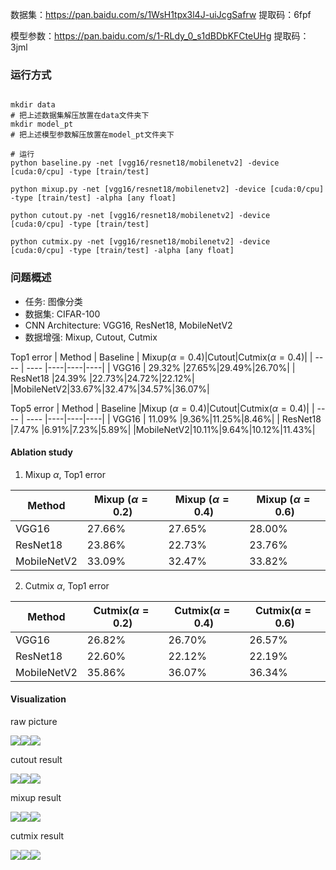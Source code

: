 数据集：https://pan.baidu.com/s/1WsH1tpx3l4J-uiJcgSafrw 提取码：6fpf

模型参数：https://pan.baidu.com/s/1-RLdy_0_s1dBDbKFCteUHg 提取码：3jml


### 运行方式



```shell

mkdir data
# 把上述数据集解压放置在data文件夹下
mkdir model_pt
# 把上述模型参数解压放置在model_pt文件夹下

# 运行
python baseline.py -net [vgg16/resnet18/mobilenetv2] -device [cuda:0/cpu] -type [train/test]

python mixup.py -net [vgg16/resnet18/mobilenetv2] -device [cuda:0/cpu] -type [train/test] -alpha [any float]

python cutout.py -net [vgg16/resnet18/mobilenetv2] -device [cuda:0/cpu] -type [train/test]

python cutmix.py -net [vgg16/resnet18/mobilenetv2] -device [cuda:0/cpu] -type [train/test] -alpha [any float]
```


### 问题概述
- 任务: 图像分类
- 数据集: CIFAR-100
- CNN Architecture: VGG16, ResNet18, MobileNetV2
- 数据增强: Mixup, Cutout, Cutmix

Top1 error
|  Method  | Baseline  | Mixup($\alpha=0.4$)|Cutout|Cutmix($\alpha=0.4$)|
|  ----  | ----  |----|----|----|
| VGG16  | 29.32% |27.65%|29.49%|26.70%|
| ResNet18  |24.39% |22.73%|24.72%|22.12%|
|MobileNetV2|33.67%|32.47%|34.57%|36.07%|

Top5 error
|  Method  | Baseline  |Mixup ($\alpha=0.4$)|Cutout|Cutmix($\alpha=0.4$)|
|  ----  | ----  |----|----|----|
| VGG16  | 11.09% |9.36%|11.25%|8.46%|
| ResNet18  |7.47% |6.91%|7.23%|5.89%|
|MobileNetV2|10.11%|9.64%|10.12%|11.43%|

#### Ablation study

1. Mixup $\alpha$, Top1 error

|  Method  | Mixup ($\alpha=0.2$) |Mixup ($\alpha=0.4$)|Mixup ($\alpha=0.6$)|
|  ----  | ----  |----|----|
| VGG16  | 27.66% |27.65%|28.00%|
| ResNet18  | 23.86%|22.73%|23.76%|
|MobileNetV2|33.09%|32.47%|33.82%|

2. Cutmix $\alpha$, Top1 error

|  Method  | Cutmix($\alpha=0.2$) |Cutmix($\alpha=0.4$)|Cutmix($\alpha=0.6$)|
|  ----  | ----  |----|----|
| VGG16  |26.82%  |26.70%|26.57%|
| ResNet18  |22.60% |22.12%|22.19%|
|MobileNetV2|35.86%|36.07%|36.34%|

#### Visualization
raw picture

![](test_pic/bird_re.jpg)![](test_pic/cat_re.jpg)![](test_pic/dog_re.jpg)

cutout result

![](visualization/bird_cutout.png)![](visualization/cat_cutout.png)![](visualization/dog_cutout.png)

mixup result

![](visualization/bird_mixup_cat.png)![](visualization/cat_mixup_dog.png)![](visualization/dog_mixup_bird.png)

cutmix result

![](visualization/bird_cutmix_cat.png)![](visualization/cat_cutmix_dog.png)![](visualization/dog_cutmix_bird.png)


